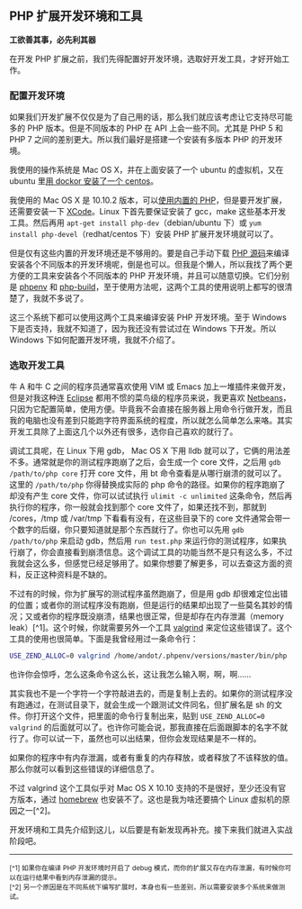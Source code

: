 ## PHP 扩展开发环境和工具

**工欲善其事，必先利其器**

在开发 PHP 扩展之前，我们先得配置好开发环境，选取好开发工具，才好开始工作。

### 配置开发环境

如果我们开发扩展不仅仅是为了自己用的话，那么我们就应该考虑让它支持尽可能多的 PHP 版本。但是不同版本的 PHP 在 API 上会一些不同。尤其是 PHP 5 和 PHP 7 之间的差别更大。所以我们最好是搭建一个安装有多版本 PHP 的开发环境。

我使用的操作系统是 Mac OS X，并在上面安装了一个 ubuntu 的虚拟机，又在 ubuntu 里[用 dockor 安装了一个 centos](http://www.webmaster.me/server/installing-docker-on-debian-wheezy-in-60-seconds.html)。

我使用的 Mac OS X 是 10.10.2 版本，可以[使用内置的 PHP](http://php.net/manual/zh/install.macosx.bundled.php)，但是要开发扩展，还需要安装一下 [XCode](https://developer.apple.com/xcode/downloads/)。Linux 下首先要保证安装了 gcc，make 这些基本开发工具。然后再用 `apt-get install php-dev`（debian/ubuntu 下）或 `yum install php-devel`（redhat/centos 下）安装 PHP 扩展开发环境就可以了。

但是仅有这些内置的开发环境还是不够用的。要是自己手动下载 [PHP 源码](https://github.com/php/php-src)来编译安装各个不同版本的开发环境呢，倒是也可以。但我是个懒人，所以我找了两个更方便的工具来安装各个不同版本的 PHP 开发环境，并且可以随意切换。它们分别是 [phpenv](https://github.com/chh/phpenv) 和 [php-build](https://github.com/chh/php-build)，至于使用方法呢，这两个工具的使用说明上都写的很清楚了，我就不多说了。

这三个系统下都可以使用这两个工具来编译安装 PHP
开发环境。至于 Windows 下是否支持，我就不知道了，因为我还没有尝试过在 Windows 下开发。所以 Windows 下如何配置开发环境，我就不介绍了。

### 选取开发工具

牛 A 和牛 C 之间的程序员通常喜欢使用 VIM 或 Emacs 加上一堆插件来做开发，但是对我这种连 [Eclipse](http://www.eclipse.org/) 都用不惯的菜鸟级的程序员来说，我更喜欢 [Netbeans](http://www.netbeans.org/)，只因为它配置简单，使用方便。毕竟我不会直接在服务器上用命令行做开发，而且我的电脑也没有差到只能跑字符界面系统的程度，所以就怎么简单怎么来咯。其实开发工具除了上面这几个以外还有很多，选你自己喜欢的就行了。

调试工具呢，在 Linux 下用 gdb， Mac OS X 下用 lldb 就可以了，它俩的用法差不多。通常就是你的测试程序跑崩了之后，会生成一个 core 文件，之后用 `gdb /path/to/php core` 打开 core 文件，用 bt 命令查看是从哪行崩溃的就可以了。这里的 `/path/to/php` 你得替换成实际的 php 命令的路径。如果你的程序跑崩了却没有产生 core 文件，你可以试试执行 `ulimit -c unlimited` 这条命令，然后再执行你的程序，你一般就会找到那个 core 文件了，如果还找不到，那就到 /cores，/tmp 或 /var/tmp 下看看有没有，在这些目录下的 core 文件通常会带一个数字的后缀，你只要知道就是那个东西就行了。你也可以先用 `gdb /path/to/php` 来启动 gdb，然后用 `run test.php` 来运行你的测试程序，如果执行崩了，你会直接看到崩溃信息。这个调试工具的功能当然不是只有这么多，不过我就会这么多，但感觉已经足够用了。如果你想要了解更多，可以去查这方面的资料，反正这种资料是不缺的。

不过有的时候，你为扩展写的测试程序虽然跑崩了，但是用 gdb 却很难定位出错的位置；或者你的测试程序没有跑崩，但是运行的结果却出现了一些莫名其妙的情况；又或者你的程序既没崩溃，结果也很正常，但是却存在内存泄漏（memory leak）[^1]。这个时候，你就需要另外一个工具 [valgrind](http://valgrind.org/) 来定位这些错误了。这个工具的使用也很简单。下面是我曾经用过一条命令行：

```sh
USE_ZEND_ALLOC=0 valgrind /home/andot/.phpenv/versions/master/bin/php  -n -c '/mnt/hgfs/Work/Git/hprose-pecl/tmp-php.ini'  -d "output_handler=" -d "open_basedir=" -d "safe_mode=0" -d "disable_functions=" -d "output_buffering=Off" -d "error_reporting=32767" -d "display_errors=1" -d "display_startup_errors=1" -d "log_errors=0" -d "html_errors=0" -d "track_errors=1" -d "report_memleaks=1" -d "report_zend_debug=0" -d "docref_root=" -d "docref_ext=.html" -d "error_prepend_string=" -d "error_append_string=" -d "auto_prepend_file=" -d "auto_append_file=" -d "magic_quotes_runtime=0" -d "ignore_repeated_errors=0" -d "precision=14" -d "memory_limit=128M" -d "extension_dir=/mnt/hgfs/Work/Git/hprose-pecl/modules/" -d "extension=hprose.so" -d "session.auto_start=0" -d "tidy.clean_output=0" -d "zlib.output_compression=Off" -d "mbstring.func_overload=0" -f "/mnt/hgfs/Work/Git/hprose-pecl/tests/writer.php"
```

也许你会惊呼，怎么这条命令这么长，这让我怎么输入啊，啊，啊……

其实我也不是一个字符一个字符敲进去的，而是复制上去的。如果你的测试程序没有跑通过，在测试目录下，就会生成一个跟测试文件同名，但扩展名是 sh 的文件。你打开这个文件，把里面的命令行复制出来，贴到 `USE_ZEND_ALLOC=0 valgrind` 的后面就可以了。也许你可能会说，那我直接在后面跟脚本的名字不就行了。你可以试一下，虽然也可以出结果，但你会发现结果是不一样的。

如果你的程序中有内存泄漏，或者有重复的内存释放，或者释放了不该释放的值。那么你就可以看到这些错误的详细信息了。

不过 valgrind 这个工具似乎对 Mac OS X 10.10 支持的不是很好，至少还没有官方版本，通过 [homebrew](http://brew.sh/) 也安装不了。这也是我为啥还要搞个 Linux 虚拟机的原因之一[^2]。

开发环境和工具先介绍到这儿，以后要是有新发现再补充。接下来我们就进入实战阶段吧。

----
<small>[^1] 如果你在编译 PHP 开发环境时开启了 debug 模式，而你的扩展又存在内存泄漏，有时候你可以在运行结果中看到内存泄漏的提示。</small><br />
<small>[^2] 另一个原因是在不同系统下编写扩展时，本身也有一些差别，所以需要安装多个系统来做测试。</small>
